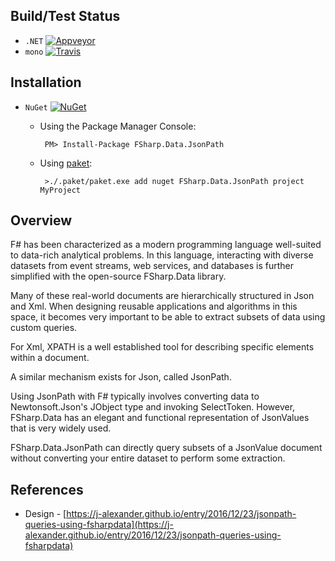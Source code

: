 
## Build/Test Status

  - `.NET` [![Appveyor](https://ci.appveyor.com/api/projects/status/qptiljoni4sbm3il?svg=true)](https://ci.appveyor.com/project/j-alexander/fsharp-data-jsonpath)
  - `mono` [![Travis](https://api.travis-ci.org/j-alexander/FSharp.Data.JsonPath.svg)](https://travis-ci.org/j-alexander/FSharp.Data.JsonPath)

## Installation

 - `NuGet` [![NuGet](https://img.shields.io/nuget/v/FSharp.Data.JsonPath.svg?style=flat)](https://www.nuget.org/packages/FSharp.Data.JsonPath/)
   - Using the Package Manager Console:

     ```
      PM> Install-Package FSharp.Data.JsonPath
     ```

   - Using [paket](https://fsprojects.github.io/Paket/):

     ```
      >./.paket/paket.exe add nuget FSharp.Data.JsonPath project MyProject
     ```

## Overview

F# has been characterized as a modern programming language well-suited to data-rich analytical problems. In this language, interacting with diverse datasets from event streams, web services, and databases is further simplified with the open-source FSharp.Data library.

Many of these real-world documents are hierarchically structured in Json and Xml. When designing reusable applications and algorithms in this space, it becomes very important to be able to extract subsets of data using custom queries.

For Xml, XPATH is a well established tool for describing specific elements within a document.

A similar mechanism exists for Json, called JsonPath.

Using JsonPath with F# typically involves converting data to Newtonsoft.Json's JObject type and invoking SelectToken. However, FSharp.Data has an elegant and functional representation of JsonValues that is very widely used.

FSharp.Data.JsonPath can directly query subsets of a JsonValue document without converting your entire dataset to perform some extraction.

## References

 - Design - [https://j-alexander.github.io/entry/2016/12/23/jsonpath-queries-using-fsharpdata](https://j-alexander.github.io/entry/2016/12/23/jsonpath-queries-using-fsharpdata)